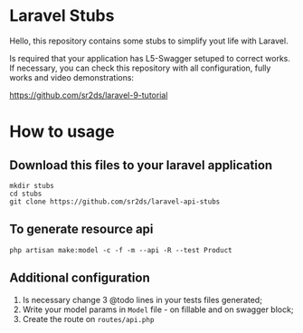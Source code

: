 # Laravel Stubs

Hello, this repository contains some stubs to simplify yout life with Laravel.

Is required that your application has L5-Swagger setuped to correct works. If necessary, you can check this repository with all configuration, fully works and video demonstrations:

https://github.com/sr2ds/laravel-9-tutorial

# How to usage

## Download this files to your laravel application 

```
mkdir stubs
cd stubs
git clone https://github.com/sr2ds/laravel-api-stubs
```

## To generate resource api

```
php artisan make:model -c -f -m --api -R --test Product
```

## Additional configuration

1. Is necessary change 3 @todo lines in your tests files generated;
2. Write your model params in `Model` file - on fillable and on swagger block;
3. Create the route on `routes/api.php`